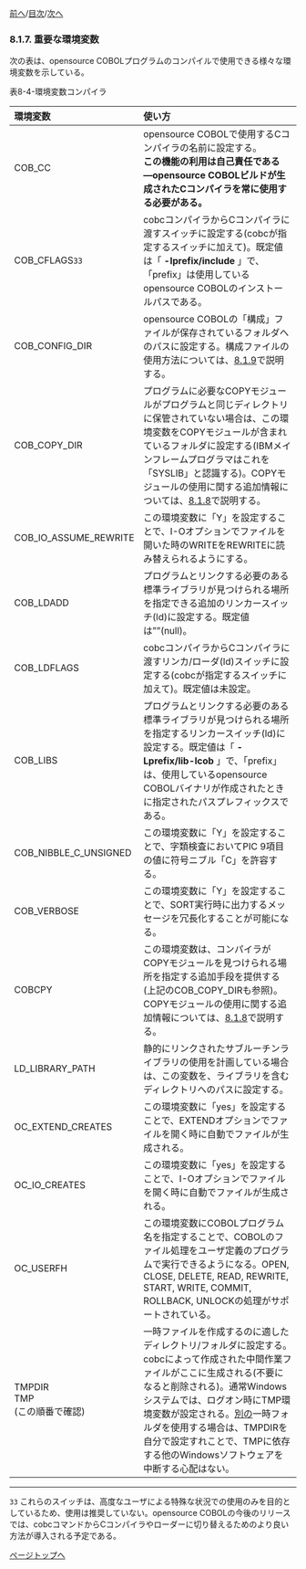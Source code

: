 <!--navi start1-->
[前へ](8-1-6.md)/[目次](https://opensourcecobol.github.io/markdown/TOC.html)/[次へ](8-1-8.md)
<!--navi end1-->
### 8.1.7. 重要な環境変数

次の表は、opensource COBOLプログラムのコンパイルで使用できる様々な環境変数を示している。

表8-4-環境変数コンパイラ

|環境変数 | 使い方 |
| :--- | :--- |
| COB_CC | opensource COBOLで使用するCコンパイラの名前に設定する。<br>**この機能の利用は自己責任である―opensource COBOLビルドが生成されたCコンパイラを常に使用する必要がある。** |
| COB_CFLAGS`33` | cobcコンパイラからCコンパイラに渡すスイッチに設定する(cobcが指定するスイッチに加えて)。既定値は「 **-Iprefix/include** 」で、「prefix」は使用しているopensource COBOLのインストールパスである。 |
| COB_CONFIG_DIR | opensource COBOLの「構成」ファイルが保存されているフォルダへのパスに設定する。構成ファイルの使用方法については、[8.1.9](8-1-9.md)で説明する。 |
| COB_COPY_DIR | プログラムに必要なCOPYモジュールがプログラムと同じディレクトリに保管されていない場合は、この環境変数をCOPYモジュールが含まれているフォルダに設定する(IBMメインフレームプログラマはこれを「SYSLIB」と認識する)。COPYモジュールの使用に関する追加情報については、[8.1.8](8-1-8.md)で説明する。 |
|COB_IO_ASSUME_REWRITE | この環境変数に「Y」を設定することで、I-Oオプションでファイルを開いた時のWRITEをREWRITEに読み替えられるようにする。 |
| COB_LDADD | プログラムとリンクする必要のある標準ライブラリが見つけられる場所を指定できる追加のリンカースイッチ(ld)に設定する。既定値は””(null)。 |
| COB_LDFLAGS | cobcコンパイラからCコンパイラに渡すリンカ/ローダ(ld)スイッチに設定する(cobcが指定するスイッチに加えて)。既定値は未設定。 |
| COB_LIBS| プログラムとリンクする必要のある標準ライブラリが見つけられる場所を指定するリンカースイッチ(ld)に設定する。既定値は「 **-Lprefix/lib-lcob** 」で、「prefix」は、使用しているopensource COBOLバイナリが作成されたときに指定されたパスプレフィックスである。 |
| COB_NIBBLE_C_UNSIGNED |この環境変数に「Y」を設定することで、字類検査においてPIC 9項目の値に符号ニブル「C」を許容する。 |
| COB_VERBOSE |この環境変数に「Y」を設定することで、SORT実行時に出力するメッセージを冗長化することが可能になる。 |
| COBCPY | この環境変数は、コンパイラがCOPYモジュールを見つけられる場所を指定する追加手段を提供する(上記のCOB_COPY_DIRも参照)。COPYモジュールの使用に関する追加情報については、[8.1.8](8-1-8.md)で説明する。 |
|LD_LIBRARY_PATH| 静的にリンクされたサブルーチンライブラリの使用を計画している場合は、この変数を、ライブラリを含むディレクトリへのパスに設定する。 |
|OC_EXTEND_CREATES | この環境変数に「yes」を設定することで、EXTENDオプションでファイルを開く時に自動でファイルが生成される。 |
| OC_IO_CREATES | この環境変数に「yes」を設定することで、I-Oオプションでファイルを開く時に自動でファイルが生成される。 |
| OC_USERFH | この環境変数にCOBOLプログラム名を指定することで、COBOLのファイル処理をユーザ定義のプログラムで実行できるようになる。OPEN, CLOSE, DELETE, READ, REWRITE, START, WRITE, COMMIT, ROLLBACK, UNLOCKの処理がサポートされている。 |
|TMPDIR<br> TMP<br> (この順番で確認) | 一時ファイルを作成するのに適したディレクトリ/フォルダに設定する。cobcによって作成された中間作業ファイルがここに生成される(不要になると削除される)。通常Windowsシステムでは、ログオン時にTMP環境変数が設定される。<u>別の</u>一時フォルダを使用する場合は、TMPDIRを自分で設定すれことで、TMPに依存する他のWindowsソフトウェアを中断する心配はない。 |

---
`33` これらのスイッチは、高度なユーザによる特殊な状況での使用のみを目的としているため、使用は推奨していない。opensource COBOLの今後のリリースでは、cobcコマンドからCコンパイラやローダーに切り替えるためのより良い方法が導入される予定である。

<!--navi start2-->

[ページトップへ](8-1-7.md)
<!--navi end2-->

